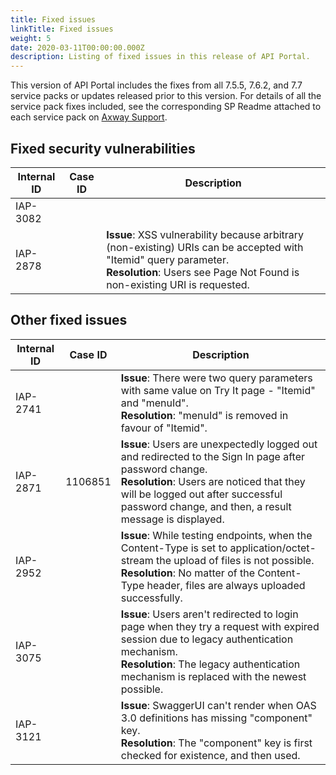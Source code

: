 ```yaml
---
title: Fixed issues
linkTitle: Fixed issues
weight: 5
date: 2020-03-11T00:00:00.000Z
description: Listing of fixed issues in this release of API Portal.
---
```


This version of API Portal includes the fixes from all 7.5.5, 7.6.2, and 7.7 service packs or updates released prior to this version. For details of all the service pack fixes included, see the corresponding SP Readme attached to each service pack on [Axway Support](https://support.axway.com).

## Fixed security vulnerabilities

<!-- TODO copy and paste the list from confluence -->

| Internal ID | Case ID | Description                                                                                                                                                                                       |
| ----------- | ------- | ------------------------------------------------------------------------------------------------------------------------------------------------------------------------------------------------- |
| IAP-3082    |         |                                                                                                                                                                                                   |
| IAP-2878    |         | **Issue**: XSS vulnerability because arbitrary (non-existing) URIs can be accepted with "Itemid" query parameter. <br>**Resolution**: Users see Page Not Found is non-existing URI is requested. |

## Other fixed issues

<!-- TODO copy and paste the list from confluence -->

| Internal ID | Case ID | Description                                                                                                                                                                                                                                          |
| ----------- | ------- | ---------------------------------------------------------------------------------------------------------------------------------------------------------------------------------------------------------------------------------------------------- |
| IAP-2741    |         | **Issue**: There were two query parameters with same value on Try It page - "Itemid" and "menuId". <br>**Resolution**: "menuId" is removed in favour of "Itemid".                                                                                    |
| IAP-2871    | 1106851 | **Issue**: Users are unexpectedly logged out and redirected to the Sign In page after password change. <br>**Resolution**: Users are noticed that they will be logged out after successful password change, and then, a result message is displayed. |
| IAP-2952    |         | **Issue**: While testing endpoints, when the Content-Type is set to application/octet-stream the upload of files is not possible. <br>**Resolution**: No matter of the Content-Type header, files are always uploaded successfully.                  |
| IAP-3075    |         | **Issue**: Users aren't redirected to login page when they try a request with expired session due to legacy authentication mechanism. <br>**Resolution**: The legacy authentication mechanism is replaced with the newest possible.                  |
| IAP-3121    |         | **Issue**: SwaggerUI can't render when OAS 3.0 definitions has missing "component" key. <br>**Resolution**: The "component" key is first checked for existence, and then used.                                                                       |

